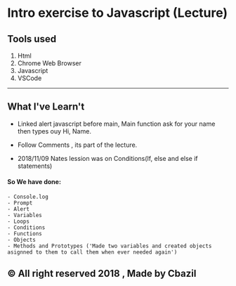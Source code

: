 # Intro exercise to Javascript (Lecture)

## Tools used
1. Html
2. Chrome Web Browser
3. Javascript
4. VSCode

---

## What I've Learn't
- Linked alert javascript before main, Main function ask for your name then types ouy Hi, Name.
- Follow Comments , its part of the lecture.

- 2018/11/09 Nates lession was on Conditions(If, else and else if statements)

#### So We have done:
    - Console.log
    - Prompt
    - Alert
    - Variables
    - Loops
    - Conditions
    - Functions 
    - Objects
    - Methods and Prototypes ('Made two variables and created objects asignned to them to call them when ever needed again')

## &copy; All right reserved 2018 , Made by Cbazil